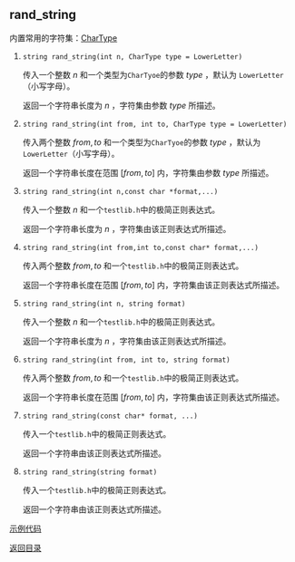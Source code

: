 ## rand_string

内置常用的字符集：[CharType](./char_type.md)

1. `string rand_string(int n, CharType type = LowerLetter)` 

   传入一个整数 $n$ 和一个类型为`CharTyoe`的参数 $type$ ，默认为 `LowerLetter`（小写字母）。

   返回一个字符串长度为 $n$ ，字符集由参数 $type$ 所描述。

2. `string rand_string(int from, int to, CharType type = LowerLetter)` 

   传入两个整数 $from,to$ 和一个类型为`CharTyoe`的参数 $type$ ，默认为 `LowerLetter`（小写字母）。

   返回一个字符串长度在范围 $[from,to]$ 内，字符集由参数 $type$ 所描述。

3. `string rand_string(int n,const char *format,...)`

   传入一个整数 $n$ 和一个`testlib.h`中的极简正则表达式。

   返回一个字符串长度为 $n$ ，字符集由该正则表达式所描述。

4. `string rand_string(int from,int to,const char* format,...)`

   传入两个整数 $from,to$ 和一个`testlib.h`中的极简正则表达式。
   
   返回一个字符串长度在范围 $[from,to]$ 内，字符集由该正则表达式所描述。

5. `string rand_string(int n, string format)`
   
   传入一个整数 $n$ 和一个`testlib.h`中的极简正则表达式。

   返回一个字符串长度为 $n$ ，字符集由该正则表达式所描述。

6. `string rand_string(int from, int to, string format)`

   传入两个整数 $from,to$ 和一个`testlib.h`中的极简正则表达式。
   
   返回一个字符串长度在范围 $[from,to]$ 内，字符集由该正则表达式所描述。

7. `string rand_string(const char* format, ...)`
   
   传入一个`testlib.h`中的极简正则表达式。
   
   返回一个字符串由该正则表达式所描述。

8. `string rand_string(string format)`
    
   传入一个`testlib.h`中的极简正则表达式。
   
   返回一个字符串由该正则表达式所描述。

[示例代码](../../../examples/rand_string.cpp)

[返回目录](../../home.md)